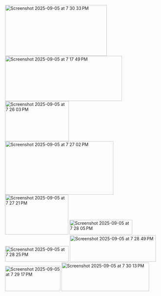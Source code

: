 <img width="333" height="167" alt="Screenshot 2025-09-05 at 7 30 33 PM" src="https://github.com/user-attachments/assets/46871d52-9b54-40ab-87af-35048845c30c" />
<img width="383" height="148" alt="Screenshot 2025-09-05 at 7 17 49 PM" src="https://github.com/user-attachments/assets/bfc75907-5705-4178-a1d8-8ddb0e78c0f3" />
<img width="209" height="132" alt="Screenshot 2025-09-05 at 7 26 03 PM" src="https://github.com/user-attachments/assets/5ff5191f-1b77-45c0-bdc6-5b8d1716eaa6" />
<img width="355" height="175" alt="Screenshot 2025-09-05 at 7 27 02 PM" src="https://github.com/user-attachments/assets/3edde012-f512-4699-b9c5-a9b5260a3838" />
<img width="207" height="131" alt="Screenshot 2025-09-05 at 7 27 21 PM" src="https://github.com/user-attachments/assets/e814e728-e8aa-488f-9864-9195355d987d" />
<img width="206" height="48" alt="Screenshot 2025-09-05 at 7 28 05 PM" src="https://github.com/user-attachments/assets/dfa5050b-9d51-44bb-93fb-aa378722729e" />
<img width="208" height="51" alt="Screenshot 2025-09-05 at 7 28 25 PM" src="https://github.com/user-attachments/assets/1c661562-c8ff-407a-9b02-f2ee79541f3e" />
<img width="282" height="86" alt="Screenshot 2025-09-05 at 7 28 49 PM" src="https://github.com/user-attachments/assets/55ac575d-81a6-455b-bdeb-4673bc30cfc6" />
<img width="181" height="83" alt="Screenshot 2025-09-05 at 7 29 17 PM" src="https://github.com/user-attachments/assets/3c2743e3-2073-4a7f-8010-51115ba656a3" />
<img width="287" height="94" alt="Screenshot 2025-09-05 at 7 30 13 PM" src="https://github.com/user-attachments/assets/64aee1ed-7b33-4f4d-95d3-8dde77d4b99f" />
